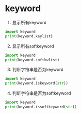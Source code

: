 # keyword

1. 显示所有keyword

```python
import keyword
print(keyword.keylist)
```

2. 显示所有softkeyword

```python
import keyword
print(keyword.softkwlist)
```

3. 判断字符串是否为keyword
```python
import keyword
print(keyword.iskeyword(str))
```

4. 判断字符串是否为softkeyword
```python
import keyword
print(keyword.issoftkeyword(str))
```